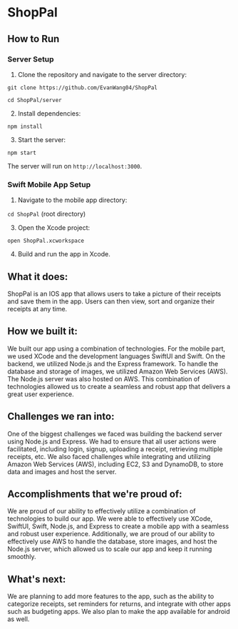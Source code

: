 # ShopPal

## How to Run

### Server Setup

1. Clone the repository and navigate to the server directory:

`git clone https://github.com/EvanWang04/ShopPal`

`cd ShopPal/server`

2. Install dependencies:

`npm install`

3. Start the server:

`npm start`

The server will run on `http://localhost:3000`.

### Swift Mobile App Setup

1. Navigate to the mobile app directory:

`cd ShopPal` (root directory)

3. Open the Xcode project:

`open ShopPal.xcworkspace`

4. Build and run the app in Xcode.

## What it does:
ShopPal is an IOS app that allows users to take a picture of their receipts and save them in the app. Users can then view, sort and organize their receipts at any time.

## How we built it: 
We built our app using a combination of technologies. For the mobile part, we used XCode and the development languages SwiftUI and Swift. On the backend, we utilized Node.js and the Express framework. To handle the database and storage of images, we utilized Amazon Web Services (AWS). The Node.js server was also hosted on AWS. This combination of technologies allowed us to create a seamless and robust app that delivers a great user experience.

## Challenges we ran into: 
One of the biggest challenges we faced was building the backend server using Node.js and Express. We had to ensure that all user actions were facilitated, including login, signup, uploading a receipt, retrieving multiple receipts, etc. We also faced challenges while integrating and utilizing Amazon Web Services (AWS), including EC2, S3 and DynamoDB, to store data and images and host the server.

## Accomplishments that we're proud of: 
We are proud of our ability to effectively utilize a combination of technologies to build our app. We were able to effectively use XCode, SwiftUI, Swift, Node.js, and Express to create a mobile app with a seamless and robust user experience. Additionally, we are proud of our ability to effectively use AWS to handle the database, store images, and host the Node.js server, which allowed us to scale our app and keep it running smoothly.

## What's next: 
We are planning to add more features to the app, such as the ability to categorize receipts, set reminders for returns, and integrate with other apps such as budgeting apps. We also plan to make the app available for android as well.
